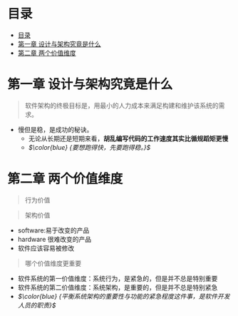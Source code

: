 # 目录
- [目录](#目录)
- [第一章 设计与架构究竟是什么](#第一章-设计与架构究竟是什么)
- [第二章 两个价值维度](#第二章-两个价值维度)


# 第一章 设计与架构究竟是什么
>软件架构的终极目标是，用最小的人力成本来满足构建和维护该系统的需求。
+ 慢但是稳，是成功的秘诀。
  + 无论从长期还是短期来看，**胡乱编写代码的工作速度其实比循规蹈矩更慢**
  + *$\color{blue} {要想跑得快，先要跑得稳。}$*
# 第二章 两个价值维度
>行为价值

>架构价值
+ software:易于改变的产品
+ hardware 很难改变的产品
+ 软件应该容易被修改 
  
>哪个价值维度更重要
+ 软件系统的第一价值维度：系统行为，是紧急的，但是并不总是特别重要
+ 软件系统的第二价值维度：系统架构，是重要的，但是并不总是特别紧急 
+ *$\color{blue} {平衡系统架构的重要性与功能的紧急程度这件事，是软件开发人员的职责}$*
